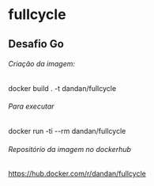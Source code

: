 # fullcycle

## Desafio Go

###### Criação da imagem:

docker build . -t dandan/fullcycle


###### Para executar

docker run -ti --rm dandan/fullcycle


###### Repositório da imagem no dockerhub
https://hub.docker.com/r/dandan/fullcycle